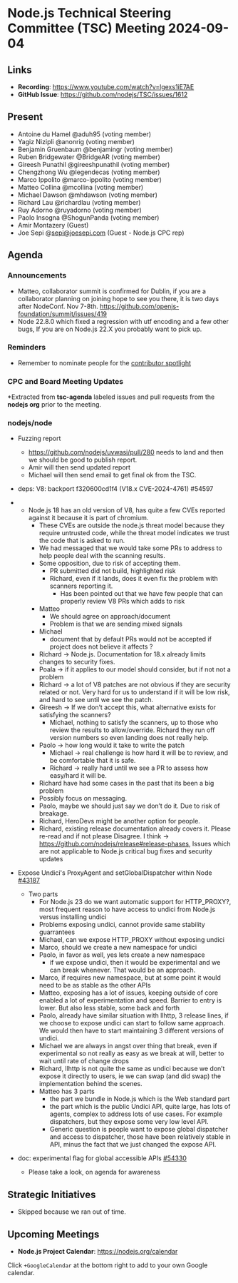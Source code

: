 # Node.js Technical Steering Committee (TSC) Meeting 2024-09-04

## Links

* **Recording**:  <https://www.youtube.com/watch?v=lgexs1iE7AE>
* **GitHub Issue**: <https://github.com/nodejs/TSC/issues/1612>

## Present

* Antoine du Hamel @aduh95 (voting member)
* Yagiz Nizipli @anonrig (voting member)
* Benjamin Gruenbaum @benjamingr (voting member)
* Ruben Bridgewater @BridgeAR (voting member)
* Gireesh Punathil @gireeshpunathil (voting member)
* Chengzhong Wu @legendecas (voting member)
* Marco Ippolito @marco-ippolito (voting member)
* Matteo Collina @mcollina (voting member)
* Michael Dawson @mhdawson (voting member)
* Richard Lau @richardlau (voting member)
* Ruy Adorno @ruyadorno (voting member)
* Paolo Insogna @ShogunPanda (voting member)
* Amir Montazery (Guest)
* Joe Sepi @<sepi@joesepi.com> (Guest - Node.js CPC rep)

## Agenda

### Announcements
* Matteo, collaborator summit is confirmed for Dublin, if you are a collaborator planning on joining hope to see you there, it is two days after NodeConf. Nov 7-8th. <https://github.com/openjs-foundation/summit/issues/419>
* Node 22.8.0 which fixed a regression with utf encoding and  a few other bugs, If you are on Node.js 22.X you probably want to pick up.

### Reminders

* Remember to nominate people for the [contributor spotlight](https://github.com/nodejs/node/blob/main/doc/contributing/reconizing-contributors.md#bi-monthly-contributor-spotlight)

### CPC and Board Meeting Updates

*Extracted from **tsc-agenda** labeled issues and pull requests from the **nodejs org** prior to the meeting.

### nodejs/node

* Fuzzing report
  * <https://github.com/nodejs/uvwasi/pull/280> needs to land and then we should be good to
    publish report.
  * Amir will then send updated report
  * Michael will then send email to get final ok from the TSC.

* deps: V8: backport f320600cd1f4 (V18.x CVE-2024-4761) #54597
* * Node.js 18 has an old version of V8, has quite a few CVEs reported against it because it is
      part of chromium.
    * These CVEs are outside the node.js threat model because they require untrusted code,
      while the threat model indicates we trust the code that is asked to run.
    * We had messaged that we would take some PRs to address to help people deal with the
      scanning results.
    * Some opposition, due to risk of accepting them.
      * PR submitted did not build, highlighted risk
      * Richard, even if it lands, does it even fix the problem with scanners reporting it.
        * Has been pointed out that we have few people that can properly review V8 PRs which
          adds to risk
    * Matteo
      * We should agree on approach/document
      * Problem is that we are sending mixed signals
    * Michael
      * document that by default PRs would not be accepted if project does not
        believe it affects ?
    * Richard -> Node.js. Documentation for 18.x already limits changes to security fixes.
    * Poala -> if it applies to our model should consider, but if not not a problem
    * Richard -> a lot of V8 patches are not obvious if they are security related or not. Very hard
      for us to understand if it will be low risk, and hard to see until we see the patch.
    * Gireesh -> If we don’t accept this, what alternative exists for satisfying the scanners?
      * Michael, nothing to satisfy the scanners, up to those who review the results to
        allow/override. Richard they run off version numbers so even landing does not really help.
    * Paolo -> how long would it take to write the patch
      * Michael ->  real challenge is how hard it will be to review, and be comfortable that it is
        safe.
      * Richard -> really hard until we see a PR to assess how easy/hard it will be.
    * Richard have had some cases in the past that its been a big problem
    * Possibly focus on messaging.
    * Paolo, maybe we should just say we don’t do it. Due to risk of breakage.
    * Richard, HeroDevs might be another option for people.
    * Richard, existing release documentation already covers it. Please re-read and if not please
      Disagree. I think -> <https://github.com/nodejs/release#release-phases>, Issues which are
      not applicable to Node.js critical bug fixes and security updates

* Expose Undici's ProxyAgent and setGlobalDispatcher within Node [#43187](https://github.com/nodejs/node/issues/43187)
  * Two parts
    * For Node.js 23 do we want automatic support for HTTP_PROXY?, most frequent reason to
      have access to undici from Node.js versus installing undici
    * Problems exposing undici, cannot provide same stability guarrantees
    * Michael, can we expose HTTP_PROXY without exposing undici
    * Marco, should we create a new namespace for undici
    * Paolo, in favor as well, yes lets create a new namespace
      * if we expose undici, then it would be experimental and we can break whenever. That would
        be an approach.
    * Marco, if requires new namespace, but at some point it would need to be as stable as the
      other APIs
    * Matteo, exposing has a lot of issues, keeping outside of core enabled a lot of
      experimentation and speed. Barrier to entry is lower. But also less stable, some back and
      forth
    * Paolo, already have similar situation with llhttp, 3 release lines, if we choose to expose
      undici can start to follow same approach. We would then have to start maintaining 3 different
      versions of undici.
    * Michael we are always in angst over thing that break, even if experimental so not really as
      easy as we break at will, better to wait until rate of change drops
    * Richard, llhttp is not quite the same as undici because we don’t expose it directly to users,
      ie we can swap (and did swap) the implementation behind the scenes.
    * Matteo has 3 parts
      * the part we bundle in Node.js which is the Web standard part
      * the part which is the public Undici API, quite large, has lots of agents, complex to address
        lots of use cases. For example dispatchers, but they expose some very low level API.
      * Generic question is people want to expose global dispatcher and access to dispatcher,
        those have been relatively stable in API, minus the fact that we just changed the expose API.

* doc: experimental flag for global accessible APIs [#54330](https://github.com/nodejs/node/pull/54330)
  * Please take a look, on agenda for awareness

## Strategic Initiatives

* Skipped because we ran out of time.

## Upcoming Meetings

* **Node.js Project Calendar**: <https://nodejs.org/calendar>

Click `+GoogleCalendar` at the bottom right to add to your own Google calendar.
